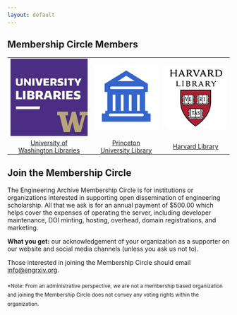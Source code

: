 ```yaml
---
layout: default
---
```

## Membership Circle Members
<table>
<tr>
<td style="text-align:center;"><img alt="University of Washington Libraries logo." src="/membership-circle/MC_member_logos/UWashington.jpg" /></td>
<td style="text-align:center;"><img alt="generic logo." src="/membership-circle/MC_member_logos/generic.png" /></td>
<td style="text-align:center;"><img alt="Harvard Library logo." src="/membership-circle/MC_member_logos/harvard-library.jpg" /></td>
</tr>
<tr>
<td style="padding:0 15px 0 15px; text-align:center;"><a href="https://www.lib.washington.edu/">University of Washington Libraries</a></td>
<td style="padding:0 15px 0 15px; text-align:center;"><a href="https://library.princeton.edu/">Princeton University Library</a></td>
<td style="padding:0 15px 0 15px; text-align:center;"><a href="https://library.harvard.edu/">Harvard Library</a></td>
</tr>
</table>



## Join the Membership Circle
The Engineering Archive Membership Circle is for institutions or organizations interested in supporting open dissemination of engineering scholarship. All that we ask is for an annual payment of $500.00 which helps cover the expenses of operating the server, including developer maintenance, DOI minting, hosting, overhead, domain registrations, and marketing. 

**What you get:** our acknowledgement of your organization as a supporter on our website and social media channels (unless you ask us not to).

Those interested in joining the Membership Circle should email [info@engrxiv.org](mailto:info@engrxiv.org).

<sub>\*Note: From an administrative perspective, we are not a membership based organization and joining the Membership Circle does not convey any voting rights within the organization.</sub>
